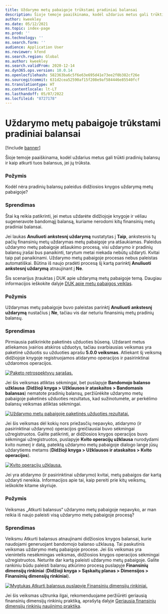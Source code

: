 ```yaml
---
title: Uždarymo metų pabaigoje trūkstami pradiniai balansai
description: Šioje temoje paaiškinama, kodėl uždarius metus gali trūkti pradinių balansų ir kaip atkurti tuos balansus, jei jų trūksta.
author: kweekley
ms.date: 05/12/2021
ms.topic: index-page
ms.prod: ''
ms.technology: ''
ms.search.form: ''
audience: Application User
ms.reviewer: kfend
ms.search.region: Global
ms.author: kweekley
ms.search.validFrom: 2020-12-14
ms.dyn365.ops.version: 10.0.14
ms.openlocfilehash: 582363ba6c5f6e63e695d41e73ee2f0b382cf26e
ms.sourcegitcommit: 631d2cea52590af15f208e9af584446e85540fcf
ms.translationtype: HT
ms.contentlocale: lt-LT
ms.lasthandoff: 05/07/2022
ms.locfileid: "8727178"
---
```

# <a name="year-end-close-missing-opening-balances"></a>Uždarymo metų pabaigoje trūkstami pradiniai balansai

[!include [banner](../includes/banner.md)]

Šioje temoje paaiškinama, kodėl uždarius metus gali trūkti pradinių balansų ir kaip atkurti tuos balansus, jei jų trūksta.

### <a name="symptom"></a>Požymis

Kodėl nėra pradinių balansų paleidus didžiosios knygos uždarymą metų pabaigoje? 

### <a name="resolution"></a>Sprendimas

Štai ką reikia patikrinti, jei metus uždarėte didžiojoje knygoje ir vėliau sugeneravote bandomąjį balansą, kuriame nerodomi kitų finansinių metų pradiniai balansai.

Jei laukas **Anuliuoti ankstesnį uždarymą** nustatytas į **Taip**, ankstesnis tų pačių finansinių metų uždarymas metų pabaigoje yra atšaukiamas. Paleidus uždarymo metų pabaigoje atšaukimo procesą, visi uždarymo ir pradinių balansų įrašai bus panaikinti, tarytum metai niekada nebūtų uždaryti. Kvitai taip pat panaikinami. Uždarymo metų pabaigoje procesas nebus paleistas automatiškai. Būtina iš naujo pradėti procesą šį kartą parinktį **Anuliuoti ankstesnį uždarymą** atnaujinant į **Ne**.

Šis scenarijus įtrauktas į DUK apie uždarymą metų pabaigoje temą. Daugiau informacijos ieškokite dalyje [DUK apie metų pabaigos veiklas](faq-year-end-activities.md).

### <a name="symptom"></a>Požymis

Uždarymas metų pabaigoje buvo paleistas parinktį **Anuliuoti ankstesnį uždarymą** nustačius į **Ne**, tačiau vis dar neturiu finansinių metų pradinių balansų.

### <a name="resolution"></a>Sprendimas

Pirmiausia patikrinkite paketinės užduoties būseną. Uždarant metus atliekamos įvairios atskiros užduotys, tačiau svarbiausias veiksmas yra paketinė užduotis su užduoties aprašu **5.0.0 veiksmas**. Atliekant šį veiksmą didžiojoje knygoje registruojamos atidarymo operacijos ir pasirinktinai uždaromos operacijos. 

[![Paketo retrospektyvų sąrašas.](./media/yec-mssng-open-blnces-01.png)](./media/yec-mssng-open-blnces-01.png)

Jei šis veiksmas atliktas sėkmingai, bet puslapyje **Bandomojo balanso užklausa** (**Didžioji knyga > Užklausos ir ataskaitos > Bandomasis balansas**) nematote pradinių balansų, peržiūrėkite uždarymo metų pabaigoje paketinės užduoties rezultatus, kad sužinotumėte, ar perkėlimo balansų veiksmas atliktas sėkmingai.

[![Uždarymo metų pabaigoje paketinės užduoties rezultatai.](./media/yec-mssng-open-blnces-02.png)](./media/yec-mssng-open-blnces-02.png)

Jei šis veiksmas dėl kokių nors priežasčių nepavyko, atidarymo (ir pasirinktinai uždarymo) operacijos greičiausiai buvo sėkmingai užregistruotos. Galite patikrinti, ar didžiosios knygos operacijos buvo sėkmingai užregistruotos, puslapyje **Kvito operacijų užklausa** nurodydami kvito numerį ir datą, pateiktą uždarymo metų pabaigoje dialogo lange jūsų uždarytiems metams (**Didžioji knyga > Užklausos ir ataskaitos > Kvito operacijos**).

[![Kvito operacijų užklausa.](./media/yec-mssng-open-blnces-03.png)](./media/yec-mssng-open-blnces-03.png)

Jei yra atidarymo (ir pasirinktinai uždarymo) kvitai, metų pabaigos dar kartą uždaryti nereikia. Informacijos apie tai, kaip pereiti prie kitų veiksmų, ieškokite kitame skyriuje.

### <a name="symptom"></a>Požymis

Veiksmas „Atkurti balansus“ uždarymo metų pabaigoje nepavyko, ar man reikia iš naujo paleisti visą uždarymo metų pabaigoje procesą?

### <a name="resolution"></a>Sprendimas

Veiksmu Atkurti balansus atnaujinami didžiosios knygos balansai, kurie naudojami generuojant bandomojo balanso užklausą.  Tai paskutinis veiksmas uždarymo metų pabaigoje procese.  Jei šis veiksmas yra vienintelis nesėkmingas veiksmas, didžiosios knygos operacijos sėkmingai užregistruotos.  Neturite dar kartą paleisti uždarymo metų pabaigoje. Galite rankiniu būdu paleisti balansų atkūrimo procesą puslapyje **Finansinių dimensijų rinkiniai** (**Didžioji knyga > Sąskaitų planas > Dimensijos > Finansinių dimensijų rinkiniai**).

[![Mygtukas Atkurti balansus puslapyje Finansinių dimensijų rinkiniai.](./media/yec-mssng-open-blnces-04.png)](./media/yec-mssng-open-blnces-04.png)

Jei šis veiksmas užtrunka ilgai, rekomenduojame peržiūrėti geriausią finansinių dimensijų rinkinių praktiką, aprašytą dalyje [Geriausia finansinių dimensijų rinkinių naujinimo praktika](https://community.dynamics.com/365/financeandoperations/b/dynamics-365-finance-blog/posts/best-practices-for-updating-financial-dimension-set-dimension-sets). 

